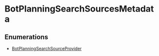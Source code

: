# BotPlanningSearchSourcesMetadata

## Enumerations

- [BotPlanningSearchSourceProvider](enumerations/BotPlanningSearchSourceProvider.md)
